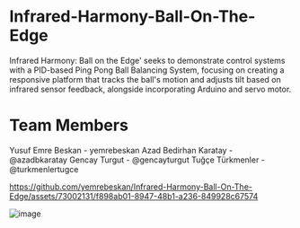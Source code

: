# Infrared-Harmony-Ball-On-The-Edge
Infrared Harmony: Ball on the Edge' seeks to demonstrate control systems with a PID-based Ping Pong Ball Balancing System, focusing on creating a responsive platform that tracks the ball's motion and adjusts tilt based on infrared sensor feedback, alongside incorporating Arduino and servo motor.
# Team Members
Yusuf Emre Beskan - yemrebeskan
Azad Bedirhan Karatay - @azadbkaratay
Gencay Turgut - @gencayturgut
Tuğçe Türkmenler - @turkmenlertugce 



https://github.com/yemrebeskan/Infrared-Harmony-Ball-On-The-Edge/assets/73002131/f898ab01-8947-48b1-a236-849928c67574




![image](https://github.com/yemrebeskan/Infrared-Harmony-Ball-On-The-Edge/assets/73002131/8ee253ee-1f70-4a38-93e3-8fec4f2c24fb)


